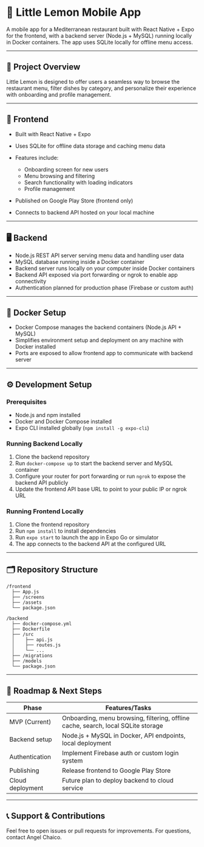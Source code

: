 # 🍋 Little Lemon Mobile App

A mobile app for a Mediterranean restaurant built with React Native + Expo for the frontend, with a backend server (Node.js + MySQL) running locally in Docker containers. The app uses SQLite locally for offline menu access.

---

## 🚀 Project Overview

Little Lemon is designed to offer users a seamless way to browse the restaurant menu, filter dishes by category, and personalize their experience with onboarding and profile management.

---

## 📱 Frontend

* Built with React Native + Expo
* Uses SQLite for offline data storage and caching menu data
* Features include:

  * Onboarding screen for new users
  * Menu browsing and filtering
  * Search functionality with loading indicators
  * Profile management
* Published on Google Play Store (frontend only)
* Connects to backend API hosted on your local machine

---

## 🖥️ Backend

* Node.js REST API server serving menu data and handling user data
* MySQL database running inside a Docker container
* Backend server runs locally on your computer inside Docker containers
* Backend API exposed via port forwarding or ngrok to enable app connectivity
* Authentication planned for production phase (Firebase or custom auth)

---

## 🐳 Docker Setup

* Docker Compose manages the backend containers (Node.js API + MySQL)
* Simplifies environment setup and deployment on any machine with Docker installed
* Ports are exposed to allow frontend app to communicate with backend server

---

## ⚙️ Development Setup

### Prerequisites

* Node.js and npm installed
* Docker and Docker Compose installed
* Expo CLI installed globally (`npm install -g expo-cli`)

### Running Backend Locally

1. Clone the backend repository
2. Run `docker-compose up` to start the backend server and MySQL container
3. Configure your router for port forwarding or run `ngrok` to expose the backend API publicly
4. Update the frontend API base URL to point to your public IP or ngrok URL

### Running Frontend Locally

1. Clone the frontend repository
2. Run `npm install` to install dependencies
3. Run `expo start` to launch the app in Expo Go or simulator
4. The app connects to the backend API at the configured URL

---

## 🗂️ Repository Structure

```
/frontend
  ├── App.js
  ├── /screens
  ├── /assets
  └── package.json

/backend
  ├── docker-compose.yml
  ├── Dockerfile
  ├── /src
  │    ├── api.js
  │    ├── routes.js
  │    └── ...
  ├── /migrations
  ├── /models
  └── package.json
```

---

## 📅 Roadmap & Next Steps

| Phase            | Features/Tasks                                                                    |
| ---------------- | --------------------------------------------------------------------------------- |
| MVP (Current)    | Onboarding, menu browsing, filtering, offline cache, search, local SQLite storage |
| Backend setup    | Node.js + MySQL in Docker, API endpoints, local deployment                        |
| Authentication   | Implement Firebase auth or custom login system                                    |
| Publishing       | Release frontend to Google Play Store                                             |
| Cloud deployment | Future plan to deploy backend to cloud service                                    |

---

## 📞 Support & Contributions

Feel free to open issues or pull requests for improvements. For questions, contact Angel Chaico.
